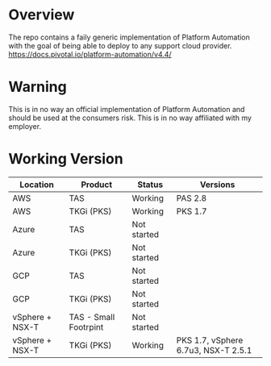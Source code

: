 # Overview
The repo contains a faily generic implementation of Platform Automation with the goal of being able to deploy to any support cloud provider.
https://docs.pivotal.io/platform-automation/v4.4/

# Warning 
This is in no way an official implementation of Platform Automation and should be used at the consumers risk.
This is in no way affiliated with my employer.

# Working Version
| Location          | Product                | Status      | Versions                                 |
|-------------------|------------------------|-------------|------------------------------------------|
| AWS               | TAS                    | Working     | PAS 2\.8                                 |
| AWS               | TKGi \(PKS\)           | Working     | PKS 1\.7                                 |
| Azure             | TAS                    | Not started |                                          |
| Azure             | TKGi \(PKS\)           | Not started |                                          |
| GCP               | TAS                    | Not started |                                          |
| GCP               | TKGi \(PKS\)           | Not started |                                          |
| vSphere \+ NSX\-T | TAS \- Small Footrpint | Not started |                                          |
| vSphere \+ NSX\-T | TKGi \(PKS\)           | Working     | PKS 1\.7, vSphere 6\.7u3, NSX\-T 2\.5\.1 |

